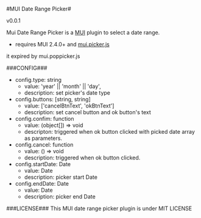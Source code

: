 #MUI Date Range Picker#

v0.0.1

Mui Date Range Picker is a [MUI](https://github.com/dcloudio/mui) plugin to select a date range.

* requires MUI 2.4.0+ and [mui.picker.js](https://github.com/dcloudio/mui/blob/master/plugin/picker/js/mui.poppicker.js)

it expired by mui.poppicker.js

###CONFIG###
* config.type: string 
    - value: 'year' || 'month' || 'day',
    - description: set picker's date type
* config.buttons: [string, string]
    - value: ['cancelBtnText', 'okBtnText']
    - description: set cancel button and ok button's text
* config.confim: function
     - value: (object[]) => void
     - descripton: triggered when ok button clicked with picked date array as parameters.
* config.cancel: function
     - value: () => void
     - description: triggered when ok button clicked.
* config.startDate: Date
     - value: Date
     - description: picker start Date
* config.endDate: Date
     - value: Date
     - description: picker end Date

###LICENSE###
This MUI date range picker plugin is under MIT LICENSE

